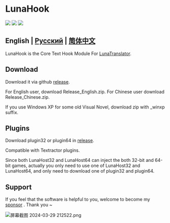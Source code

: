 # LunaHook

<p align="left">
    <a href="./LICENSE"><img src="https://img.shields.io/github/license/HIllya51/LunaHook"></a>
    <a href="https://github.com/HIllya51/LunaHook/releases"><img src="https://img.shields.io/github/v/release/HIllya51/LunaHook?color=ffa"></a>
    <a href="https://github.com/HIllya51/LunaHook/stargazers"><img src="https://img.shields.io/github/stars/HIllya51/LunaHook?color=ccf"></a>
</p>

## English | [Русский](README_ru.md) | [简体中文](README_zh.md) 


LunaHook is the Core Text Hook Module For [LunaTranslator](https://github.com/HIllya51/LunaTranslator).

## Download

Download it via github [release](https://github.com/HIllya51/LunaHook/releases).

For English user, download Release_English.zip. For Chinese user download Release_Chinese.zip.

If you use Windows XP for some old Visual Novel, download zip with _winxp suffix.

## Plugins

Download plugin32 or plugin64 in [release](https://github.com/HIllya51/LunaHook/releases).

Compatible with Textractor plugins.

Since both LunaHost32 and LunaHost64 can inject the both 32-bit and 64-bit games, actually you only need to use one of LunaHost32 and LunaHost64, and only need to download one of plugin32 and plugin64.

## Support

If you feel that the software is helpful to you, welcome to become my [sponsor](https://patreon.com/HIllya51) <!--or buy me a [Coffee](https://ko-fi.com/HIllya51)-->. Thank you ~ 

<img src="https://p.inari.site/guest/24-04/21/6624ee26d3093.png" alt="屏幕截图 2024-03-29 212522.png" title="屏幕截图 2024-03-29 212522.png" />
